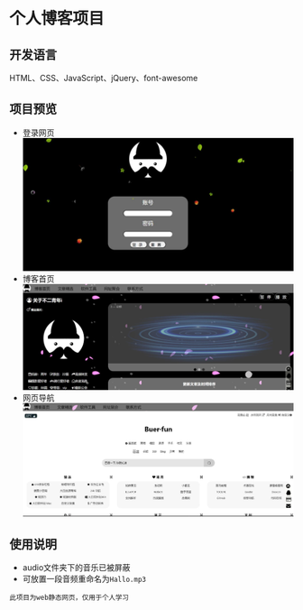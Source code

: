# 个人博客项目

## 开发语言
HTML、CSS、JavaScript、jQuery、font-awesome
## 项目预览
 - 登录网页
![](README_files/1.jpg)
 - 博客首页
![](README_files/2.jpg)
 - 网页导航
![](README_files/3.jpg)
## 使用说明
 - audio文件夹下的音乐已被屏蔽
 - 可放置一段音频重命名为``Hallo.mp3``

```此项目为web静态网页，仅用于个人学习```